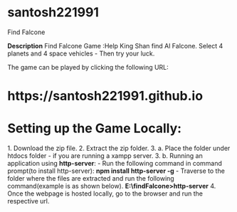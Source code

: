 # santosh221991
Find Falcone

<b>Description</b>
Find Falcone Game :Help King Shan find Al Falcone. Select 4 planets and 4 space vehicles - Then try your luck.

The game can be played by clicking the following URL:
<h1>https://santosh221991.github.io</h1>

<h1>Setting up the Game Locally:</h1>
1. Download the zip file.
2. Extract the zip folder.
3. a. Place the folder under htdocs folder - if you are running a xampp server.
3. b. Running an application using <b>http-server</b>:
    - Run the following command in command prompt(to install http-server):
    <b>npm install http-server -g</b>
    - Traverse to the folder where the files are extracted and run the following command(example is as shown below).
    <b>E:\findFalcone>http-server</b>
4. Once the webpage is hosted locally, go to the browser and run the respective url.
    

